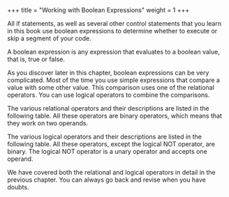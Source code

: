 +++
title = "Working with Boolean Expressions"
weight = 1
+++

All if statements, as well as several other control statements that you
learn in this book use boolean expressions to determine whether to execute
or skip a segment of your code.

A boolean expression is any expression that evaluates to a
boolean value, that is, true or false.

As you discover later in this chapter, boolean expressions can be very
complicated. Most of the time you use simple expressions that
compare a value with some other value. This comparison uses one of the
relational operators. You can use logical operators to combine the
comparisons.

The various relational operators and their descriptions are listed in
the following table. All these operators are binary operators, which means
that they work on two operands.

The various logical operators and their descriptions are listed in the
following table. All these operators, except the logical NOT operator,
are binary. The logical NOT operator is a unary operator and accepts
one operand.

We have covered both the relational and logical operators in detail in the
previous chapter. You can always go back and revise when you have doubts.